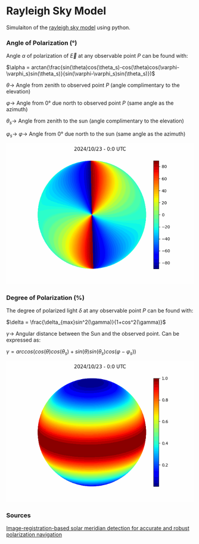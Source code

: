 # Rayleigh Sky Model
Simulaiton of the [rayleigh sky model](https://en.wikipedia.org/wiki/Rayleigh_sky_model) using python.

### Angle of Polarization (°)
Angle $\alpha$ of polarization of $\vec{E}$ at any observable point $P$ can be found with:

$\alpha = arctan(\frac{sin(\theta)cos(\theta_s)-cos(\theta)cos(\varphi-\varphi_s)sin(\theta_s)}{sin(\varphi-\varphi_s)sin(\theta_s)})$

$\theta \to$  Angle from zenith to observed point $P$ (angle 
complimentary to the elevation)

$\varphi \to$ Angle from $0°$ due north to observed point $P$ (same angle as the azimuth)

$\theta_s \to$ Angle from zenith to the sun (angle complimentary to the elevation)

$\varphi_s \to$ $\varphi \to$ Angle from $0°$ due north to the sun (same angle as the azimuth)

![Angle of Polarization](aop.gif)

### Degree of Polarization (%)
The degree of polarized light $\delta$ at any observable point $P$ can be found with:

$\delta = \frac{\delta_{max}sin^2(\gamma)}{1+cos^2(\gamma)}$

$\gamma \to$ Angular distance between the Sun and the observed point. Can be expressed as:

$\gamma = arccos(cos(\theta)cos(\theta_s)+sin(\theta)sin(\theta_s)cos(\varphi-\varphi_s))$

![Degree of Polarization](dop.gif)

### Sources
[Image-registration-based solar meridian detection for accurate and robust polarization navigation](https://opg.optica.org/oe/fulltext.cfm?uri=oe-32-2-1357&id=544987)